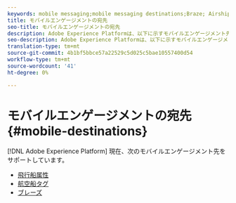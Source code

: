 ```yaml
---
keywords: mobile messaging;mobile messaging destinations;Braze; Airship
title: モバイルエンゲージメントの宛先
seo-title: モバイルエンゲージメントの宛先
description: Adobe Experience Platformは、以下に示すモバイルエンゲージメント先をサポートしています。
seo-description: Adobe Experience Platformは、以下に示すモバイルエンゲージメント先をサポートしています。
translation-type: tm+mt
source-git-commit: 4b1bf5bbce57a22529c5d025c5bae10557400d54
workflow-type: tm+mt
source-wordcount: '41'
ht-degree: 0%

---
```



# モバイルエンゲージメントの宛先 {#mobile-destinations}

[!DNL Adobe Experience Platform] 現在、次のモバイルエンゲージメント先をサポートしています。

* [飛行船属性](airship-attributes-destination.md)
* [航空船タグ](airship-tags-destination.md)
* [ブレーズ](braze-destination.md)